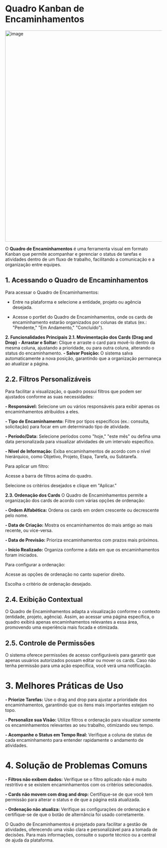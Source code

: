 # Quadro Kanban de Encaminhamentos

<img width="1200" height="678" alt="image" src="https://github.com/user-attachments/assets/7800a036-e9a4-4482-a008-ba4e7665f41a" />

O **Quadro de Encaminhamentos** é uma ferramenta visual em formato Kanban que permite acompanhar e gerenciar o status de tarefas e atividades dentro de um fluxo de trabalho, facilitando a comunicação e a organização entre equipes.

## 1. Acessando o Quadro de Encaminhamentos
Para acessar o Quadro de Encaminhamentos:

- Entre na plataforma e selecione a entidade, projeto ou agência desejada.

- Acesse o portlet do Quadro de Encaminhamentos, onde os cards de encaminhamento estarão organizados por colunas de status (ex.: "Pendente," "Em Andamento," "Concluído").

**2. Funcionalidades Principais**
**2.1. Movimentação dos Cards (Drag and Drop)**
**- Arrastar e Soltar:** Clique e arraste o card para movê-lo dentro da mesma coluna, ajustando a prioridade, ou para outra coluna, alterando o status do encaminhamento.
**- Salvar Posição:** O sistema salva automaticamente a nova posição, garantindo que a organização permaneça ao atualizar a página.

## 2.2. Filtros Personalizáveis
Para facilitar a visualização, o quadro possui filtros que podem ser ajustados conforme as suas necessidades:

**- Responsável:** Selecione um ou vários responsáveis para exibir apenas os encaminhamentos atribuídos a eles.

**- Tipo de Encaminhamento:** Filtre por tipos específicos (ex.: consulta, solicitação) para focar em um determinado tipo de atividade.

**- Período/Data:** Selecione períodos como "hoje," "este mês" ou defina uma data personalizada para visualizar atividades de um intervalo específico.

**- Nível de Informação:** Exiba encaminhamentos de acordo com o nível hierárquico, como Objetivo, Projeto, Etapa, Tarefa, ou Subtarefa.

Para aplicar um filtro:

Acesse a barra de filtros acima do quadro.

Selecione os critérios desejados e clique em "Aplicar."

**2.3. Ordenação dos Cards**
O Quadro de Encaminhamentos permite a organização dos cards de acordo com várias opções de ordenação:

**- Ordem Alfabética:** Ordena os cards em ordem crescente ou decrescente pelo nome.

**- Data de Criação:** Mostra os encaminhamentos do mais antigo ao mais recente, ou vice-versa.

**- Data de Previsão:** Prioriza encaminhamentos com prazos mais próximos.

**- Início Realizado:** Organiza conforme a data em que os encaminhamentos foram iniciados.

Para configurar a ordenação:

Acesse as opções de ordenação no canto superior direito.

Escolha o critério de ordenação desejado.

## 2.4. Exibição Contextual
O Quadro de Encaminhamentos adapta a visualização conforme o contexto (entidade, projeto, agência). Assim, ao acessar uma página específica, o quadro exibirá apenas encaminhamentos relevantes a essa área, promovendo uma experiência mais focada e otimizada.

## 2.5. Controle de Permissões
O sistema oferece permissões de acesso configuráveis para garantir que apenas usuários autorizados possam editar ou mover os cards. Caso não tenha permissão para uma ação específica, você verá uma notificação.

# 3. Melhores Práticas de Uso
**- Priorize Tarefas:** Use o drag and drop para ajustar a prioridade dos encaminhamentos, garantindo que os itens mais importantes estejam no topo.

**- Personalize sua Visão:** Utilize filtros e ordenação para visualizar somente os encaminhamentos relevantes ao seu trabalho, otimizando seu tempo.

**- Acompanhe o Status em Tempo Real:** Verifique a coluna de status de cada encaminhamento para entender rapidamente o andamento de atividades.

# 4. Solução de Problemas Comuns

**- Filtros não exibem dados:** Verifique se o filtro aplicado não é muito restritivo e se existem encaminhamentos com os critérios selecionados.

**- Cards não movem com drag and drop:** Certifique-se de que você tem permissão para alterar o status e de que a página está atualizada.

**- Ordenação não atualiza:** Verifique as configurações de ordenação e certifique-se de que o botão de alternância foi usado corretamente.

O Quadro de Encaminhamentos é projetado para facilitar a gestão de atividades, oferecendo uma visão clara e personalizável para a tomada de decisões. Para mais informações, consulte o suporte técnico ou a central de ajuda da plataforma.

